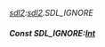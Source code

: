 _[sdl2](../../modules/sdl2/sdl2-module.md):[sdl2](../../modules/sdl2/sdl2-module.md).SDL\_IGNORE_
##### Const SDL\_IGNORE:[Int](../../modules/wonkey/wonkey-types-int.md)
